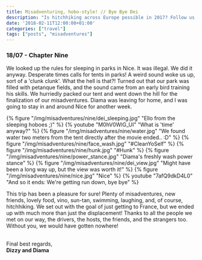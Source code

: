 ```yaml
---
title: Misadventuring, hobo-style! // Bye Bye Dei
description: "Is hitchhiking across Europe possible in 2017? Follow us, and find out!"
date: '2018-02-11T12:00:00+01:00'
categories: ["travel"]
tags: ["posts", "misadventures"]
---
```


### 18/07 - Chapter Nine
We looked up the rules for sleeping in parks in Nice. It was illegal. We did it anyway. Desperate times calls for tents in parks! A weird sound woke us up, sort of a 'clunk clunk'. What the hell is that?! Turned out that our park was filled with petanque fields, and the sound came from an early bird training his skills. 
We hurriedly packed our tent and went down the hill for the finalization of our misadventures. Diama was leaving for home, and I was going to stay in and around Nice for another week.

{% figure "/img/misadventures/nine/dei_sleeping.jpg" "Ello from the sleeping hoboes ;)" %}
{% youtube "M0hV0WlG_UI" "What is 'time' anyway?" %}
{% figure "/img/misadventures/nine/water.jpg" "We found water two meters from the tent directly after the movie ended.. :D" %}
{% figure "/img/misadventures/nine/face_wash.jpg" "#CleanYoSelf" %}
{% figure "/img/misadventures/nine/hunk.jpg" "#Hunk" %}
{% figure "/img/misadventures/nine/power_stance.jpg" "Diama's freshly wash power stance" %}
{% figure "/img/misadventures/nine/dei_view.jpg" "Might have been a long way up, but the view was worth it!" %}
{% figure "/img/misadventures/nine/nice.jpg" "Nice" %}
{% youtube "7afQ9dkD4L0" "And so it ends: We're getting run down, bye bye" %}

This trip has been a pleasure for sure! Plenty of misadventures, new friends, lovely food, vino, sun-tan, swimming, laughing, and, of course, hitchhiking. We set out with the goal of just getting to France, but we ended up with much more than just the displacement! Thanks to all the people we met on our way, the drivers, the hosts, the friends, and the strangers too. Without you, we would have gotten nowhere!
<br /><br />

Final best regards,<br />**Dizzy and Diama**
